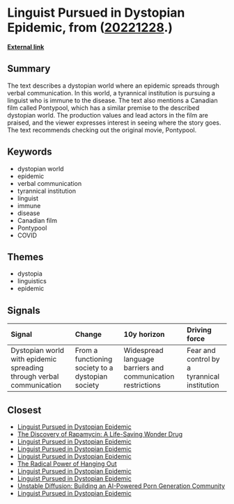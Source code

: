 # __Linguist Pursued in Dystopian Epidemic__, from ([20221228](https://kghosh.substack.com/p/20221228).)

__[External link](https://www.imdb.com/title/tt11988676/)__



## Summary

The text describes a dystopian world where an epidemic spreads through verbal communication. In this world, a tyrannical institution is pursuing a linguist who is immune to the disease. The text also mentions a Canadian film called Pontypool, which has a similar premise to the described dystopian world. The production values and lead actors in the film are praised, and the viewer expresses interest in seeing where the story goes. The text recommends checking out the original movie, Pontypool.

## Keywords

* dystopian world
* epidemic
* verbal communication
* tyrannical institution
* linguist
* immune
* disease
* Canadian film
* Pontypool
* COVID

## Themes

* dystopia
* linguistics
* epidemic

## Signals

| Signal                                                               | Change                                            | 10y horizon                                                 | Driving force                                |
|:---------------------------------------------------------------------|:--------------------------------------------------|:------------------------------------------------------------|:---------------------------------------------|
| Dystopian world with epidemic spreading through verbal communication | From a functioning society to a dystopian society | Widespread language barriers and communication restrictions | Fear and control by a tyrannical institution |

## Closest

* [Linguist Pursued in Dystopian Epidemic](63868d73fd4f4dff913a3bc85d42fa6b)
* [The Discovery of Rapamycin: A Life-Saving Wonder Drug](d2f6f44b2ec2806fd1695aa4450cd9ee)
* [Linguist Pursued in Dystopian Epidemic](63868d73fd4f4dff913a3bc85d42fa6b)
* [Linguist Pursued in Dystopian Epidemic](63868d73fd4f4dff913a3bc85d42fa6b)
* [Linguist Pursued in Dystopian Epidemic](63868d73fd4f4dff913a3bc85d42fa6b)
* [The Radical Power of Hanging Out](edbb7336dfb26098bcc966ca17c074b9)
* [Linguist Pursued in Dystopian Epidemic](63868d73fd4f4dff913a3bc85d42fa6b)
* [Linguist Pursued in Dystopian Epidemic](63868d73fd4f4dff913a3bc85d42fa6b)
* [Unstable Diffusion: Building an AI-Powered Porn Generation Community](12a56596b967f41841a5c1dfd6a78680)
* [Linguist Pursued in Dystopian Epidemic](63868d73fd4f4dff913a3bc85d42fa6b)